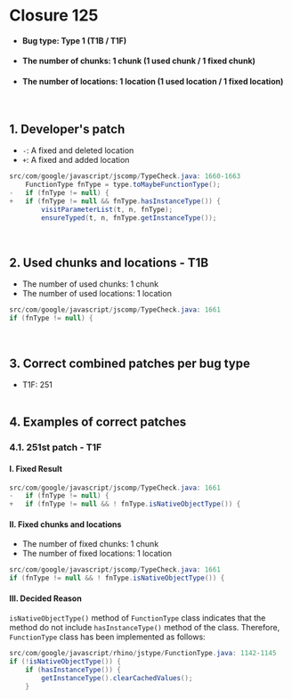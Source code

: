 # Closure 125
* <h4>Bug type: Type 1 (T1B / T1F)</h4>
* <h4>The number of chunks: 1 chunk (1 used chunk / 1 fixed chunk)</h4>
* <h4>The number of locations: 1 location (1 used location / 1 fixed location)</h4>
<br>

## 1. Developer's patch
* `-`: A fixed and deleted location
* `+`: A fixed and added location
```java
src/com/google/javascript/jscomp/TypeCheck.java: 1660-1663
    FunctionType fnType = type.toMaybeFunctionType();
-   if (fnType != null) {
+   if (fnType != null && fnType.hasInstanceType()) {
        visitParameterList(t, n, fnType);
        ensureTyped(t, n, fnType.getInstanceType());
```
<br>

## 2. Used chunks and locations - T1B
* The number of used chunks: 1 chunk
* The number of used locations: 1 location
```java
src/com/google/javascript/jscomp/TypeCheck.java: 1661
if (fnType != null) {
```
<br>

## 3. Correct combined patches per bug type
* T1F: 251
<br><br>

## 4. Examples of correct patches
### 4.1. 251st patch - T1F
#### I. Fixed Result
```java
src/com/google/javascript/jscomp/TypeCheck.java: 1661
-   if (fnType != null) {
+   if (fnType != null && ! fnType.isNativeObjectType()) {
```

#### II. Fixed chunks and locations
* The number of fixed chunks: 1 chunk
* The number of fixed locations: 1 location
```java
src/com/google/javascript/jscomp/TypeCheck.java: 1661
if (fnType != null && ! fnType.isNativeObjectType()) {
```

#### III. Decided Reason
```isNativeObjectType()``` method of ```FunctionType``` class indicates that the method do not include ```hasInstanceType()``` method of the class. Therefore, ```FunctionType``` class has been implemented as follows:
```java
src/com/google/javascript/rhino/jstype/FunctionType.java: 1142-1145
if (!isNativeObjectType()) {
    if (hasInstanceType()) {
        getInstanceType().clearCachedValues();
    }
```
<br><br>